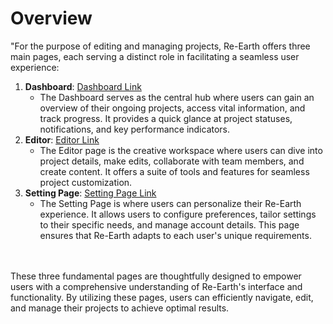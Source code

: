 # Overview

"For the purpose of editing and managing projects, Re-Earth offers three main pages, each serving a distinct role in facilitating a seamless user experience:

1. **Dashboard**: [Dashboard Link](https://github.com/CS-eukarya/User-Manual-English-/blob/Understanding-Re-Earth-UI/Dashboard.md)
    - The Dashboard serves as the central hub where users can gain an overview of their ongoing projects, access vital information, and track progress. It provides a quick glance at project statuses, notifications, and key performance indicators.
2. **Editor**: [Editor Link](https://github.com/CS-eukarya/User-Manual-English-/blob/Understanding-Re-Earth-UI/Editor.md)
    - The Editor page is the creative workspace where users can dive into project details, make edits, collaborate with team members, and create content. It offers a suite of tools and features for seamless project customization.
3. **Setting Page**: [Setting Page Link](https://github.com/CS-eukarya/User-Manual-English-/blob/Understanding-Re-Earth-UI/Setting%20Page.md)
    - The Setting Page is where users can personalize their Re-Earth experience. It allows users to configure preferences, tailor settings to their specific needs, and manage account details. This page ensures that Re-Earth adapts to each user's unique requirements.
   <br>
   <br>
   

These three fundamental pages are thoughtfully designed to empower users with a comprehensive understanding of Re-Earth's interface and functionality. By utilizing these pages, users can efficiently navigate, edit, and manage their projects to achieve optimal results.
    
